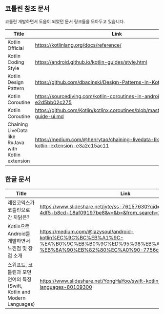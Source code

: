 

## 코틀린 참조 문서
코틀린 개발하면서 도움이 되었던 문서 링크들을 모아두고 있습니다.

| Title | Link |
| ------ | -----------|
|Kotlin Official|https://kotlinlang.org/docs/reference/|
|Kotlin Coding Style|https://android.github.io/kotlin-guides/style.html|
|Kotlin Design Pattern|https://github.com/dbacinski/Design-Patterns-In-Kotlin|
|Kotlin Coroutine|https://sourcediving.com/kotlin-coroutines-in-android-e2d5bb02c275|
|Kotlin Coroutine|https://github.com/Kotlin/kotlinx.coroutines/blob/master/ui/coroutines-guide-ui.md|
|Chaining LiveData like RxJava with Kotlin extension|https://medium.com/@henrytao/chaining-livedata-like-rxjava-with-kotlin-extension-e3a2c15ac11|



## 한글 문서

| Title | Link |
| ------ | -----------|
|레진코믹스가 코틀린으로 간 까닭은?|https://www.slideshare.net/jyte/ss-76157630?qid=3ea49516-986b-4df5-b8cd-18af09197be8&v=&b=&from_search=1|
|Kotlin으로 Android를 개발하면서 느낀점 및 장점 소개|https://medium.com/@lazysoul/android-kotlin%EC%9C%BC%EB%A1%9C-%EA%B0%9C%EB%B0%9C%ED%95%98%EB%A9%B4%EC%84%9C-%EB%8A%90%EB%82%80%EC%A0%90-7756c46a2b1e|
|스위프트, 코틀린과 모던언어의 특징 (Swift, Kotlin and Modern Languages)|https://www.slideshare.net/YongHaYoo/swift-kotlin-and-modern-languages-80109300|
